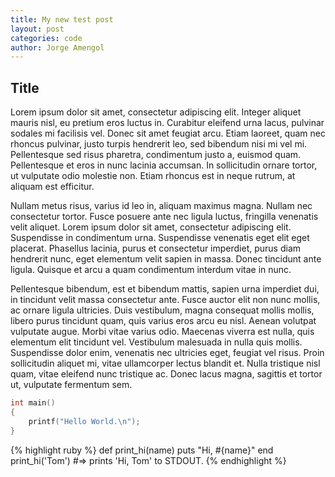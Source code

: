 ```yaml
---
title: My new test post
layout: post
categories: code
author: Jorge Amengol
---
```


## Title
 Lorem ipsum dolor sit amet, consectetur adipiscing elit. Integer aliquet mauris nisl, eu pretium eros luctus in. Curabitur eleifend urna lacus, pulvinar sodales mi facilisis vel. Donec sit amet feugiat arcu. Etiam laoreet, quam nec rhoncus pulvinar, justo turpis hendrerit leo, sed bibendum nisi mi vel mi. Pellentesque sed risus pharetra, condimentum justo a, euismod quam. Pellentesque et eros in nunc lacinia accumsan. In sollicitudin ornare tortor, ut vulputate odio molestie non. Etiam rhoncus est in neque rutrum, at aliquam est efficitur.

Nullam metus risus, varius id leo in, aliquam maximus magna. Nullam nec consectetur tortor. Fusce posuere ante nec ligula luctus, fringilla venenatis velit aliquet. Lorem ipsum dolor sit amet, consectetur adipiscing elit. Suspendisse in condimentum urna. Suspendisse venenatis eget elit eget placerat. Phasellus lacinia, purus et consectetur imperdiet, purus diam hendrerit nunc, eget elementum velit sapien in massa. Donec tincidunt ante ligula. Quisque et arcu a quam condimentum interdum vitae in nunc.

Pellentesque bibendum, est et bibendum mattis, sapien urna imperdiet dui, in tincidunt velit massa consectetur ante. Fusce auctor elit non nunc mollis, ac ornare ligula ultricies. Duis vestibulum, magna consequat mollis mollis, libero purus tincidunt quam, quis varius eros arcu eu nisl. Aenean volutpat vulputate augue. Morbi vitae varius odio. Maecenas viverra est nulla, quis elementum elit tincidunt vel. Vestibulum malesuada in nulla quis mollis. Suspendisse dolor enim, venenatis nec ultricies eget, feugiat vel risus. Proin sollicitudin aliquet mi, vitae ullamcorper lectus blandit et. Nulla tristique nisl quam, vitae eleifend nunc tristique ac. Donec lacus magna, sagittis et tortor ut, vulputate fermentum sem. 

```cpp
int main()
{
	printf("Hello World.\n");
}
```

{% highlight ruby %}
def print_hi(name)
  puts "Hi, #{name}"
end
print_hi('Tom')
#=> prints 'Hi, Tom' to STDOUT.
{% endhighlight %}
